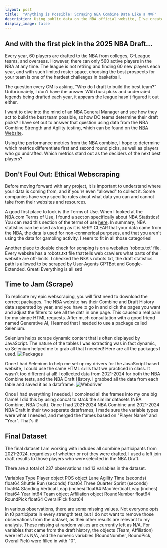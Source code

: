 ```yaml
---
layout: post
title:  "Anything is Possible! Scraping NBA Combine Data Like a MVP"
description: Using public data on the NBA official website, I've created a championship data set that can be used to find which performance metrics determine the top draft picks.
display_image: false
---
```


## And with the first pick in the 2025 NBA Draft...
Every year, 60 players are drafted to the NBA from colleges, G-League teams, and overseas. However, there can only 560 active players in the NBA at any time. The league is not retiring and finding 60 new players each year, and with such limited roster space, choosing the best prospects for your team is one of the hardest challenges in basketball.

The question every GM is asking, "Who do I draft to build the best team?" Unfortunately, I don't have the answer. With bust picks and underrated legends being drafted each year, it appears the league hasn't figured it out either. 

I want to dive into the mind of an NBA General Manager and see how they act to build the best team possible, so how DO teams determine their draft picks? I have set out to answer that question using data from the NBA Combine Strength and Agility testing, which can be found on the <a href="https://www.nba.com/stats/draft/combine-strength-agility" target="_blank">NBA Website</a>.

Using the performance metrics from the NBA combine, I hope to determine which metrics differentiate first and second round picks, as well as players who go undrafted. Which metrics stand out as the deciders of the next best players?

## Don't Foul Out: Ethical Webscraping
Before moving forward with any project, it is important to understand where your data is coming from, and if you're even "allowed" to collect it. Some companies have very specific rules about what data you can and cannot take from their websites and resources. 

A good first place to look is the Terms of Use. When I looked at the NBA.com Terms of Use, I found a section specifically about NBA Statistics! You can read this section of the terms of use <a href="https://www.nba.com/termsofuse#nba-statistics" target="_blank">here</a>. In summary, NBA statistics can be used as long as it is VERY CLEAR that your data came from the NBA, the data is used for non-commerical purposes, and that you aren't using the data for gambling activity. I seem to fit in all those categories!

Another place to double check for scraping is on a websites 'robots.txt' file. Every website has a robots.txt file that tells web crawlers what parts of the website are off-limits. I checked the NBA's robots.txt, the draft statistics path is allowed to be scraped by User-Agents GPTBot and Google-Extended. Great! Everything is all set!

## Time to Jam (Scrape)
To replicate my epic webscraping, you will first need to download the correct packages. The NBA website has their Combine and Draft History data seperated by year, and you have to go in and click the pages you want and adjust the filters to see all the data in one page. This caused a real pain for my simpe HTML requests. After much consultation with a good friend named Generative AI, I learned that I needed to use a package called Selenium.

Selenium helps scrape dynamic content that is often displayed by JavaScript. The nature of the tables I was extracting was in fact dynamic, so Selenium helped me to grab all that I needed! Here are all the packages I used.
![Packages](https://mfaulconer.github.io/Stat386-Blog/assets/img/packages.png)

Once I had Selenium to help me set up my drivers for the JavaScript based website, I could use the same HTML skills that we practiced in class. It wasn't too different at all! I collected data from 2021-2024 for both the NBA Combine tests, and the NBA Draft History. I grabbed all the data from each table and saved it as a dataframe. 
![Webdriver](https://mfaulconer.github.io/Stat386-Blog/assets/img/webdriver.png)


Once I had everything I needed, I combined all the frames into my one big frame! I did this by using concat to stack the similar datasets (NBA Combine, NBA Draft). Once I had 2021-2024 NBA Combine and 2021-2024 NBA Draft in their two seperate dataframes, I made sure the variable types were what I needed, and merged the frames based on "Player Name" and "Year". That's it!

## Final Dataset
The final dataset I am working with includes all combine participants from 2021-2024, regardless of whether or not they were drafted. I used a left join draft results to those players who were selected in the NBA Draft.

There are a total of 237 observations and 13 variables in the dataset.

Variables                         Type
Player                            object 
POS                               object 
Lane Agility Time (seconds)       float64 
Shuttle Run (seconds)             float64 
Three Quarter Sprint (seconds)    float64 
Standing Vertical Leap (inches)   float64 
Max Vertical Leap (inches)        float64 
Year                              int64 
Team                              object 
Affiliation                       object 
RoundNumber                       float64 
RoundPick                         float64 
OverallPick                       float64

In various observations, there are some missing values. Not everyone opts in t0 participate in every strength test, but I do not want to remove those observations from the dataset, as their other results are relevant to my analysis. These missing at random values are currently left as N/A. For variables that came from the draft history, the objects (Team, Affiliation) were left as N/A, and the numeric variables (RoundNumber, RoundPick, OverallPick) were filled in with "0".

